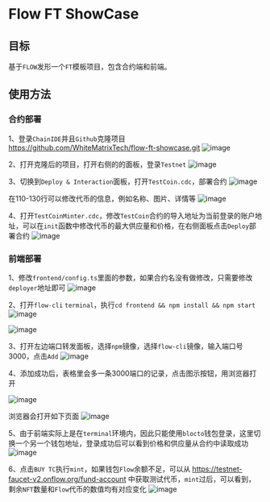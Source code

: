 # Flow FT ShowCase

## 目标

基于`FLOW`发形一个`FT`模板项目，包含合约端和前端。

## 使用方法

### 合约部署

1、登录`ChainIDE`并且`Github`克隆项目 https://github.com/WhiteMatrixTech/flow-ft-showcase.git
![image](https://user-images.githubusercontent.com/66669483/221511983-208b4c78-3f7b-4736-ae4d-fdbdc0efa095.png)

2、打开克隆后的项目，打开右侧的的面板，登录`Testnet`
![image](https://user-images.githubusercontent.com/66669483/221512653-bce7b325-b95a-4222-83df-7f14789f1ac9.png)

3、切换到`Deploy & Interaction`面板，打开`TestCoin.cdc`，部署合约
![image](https://user-images.githubusercontent.com/66669483/221512934-c23005f2-fb6a-444c-9633-d75f1a1fd7cf.png)

在110-130行可以修改代币的信息，例如名称、图片、详情等
![image](https://user-images.githubusercontent.com/66669483/221513418-14679d8b-2600-493c-9e82-61a51e7fa5c1.png)


4、打开`TestCoinMinter.cdc`，修改`TestCoin`合约的导入地址为当前登录的账户地址，可以在`init`函数中修改代币的最大供应量和价格，在右侧面板点击`Deploy`部署合约
![image](https://user-images.githubusercontent.com/66669483/221514168-73f9518f-7ea9-408a-b7df-2d304a599ea5.png)

### 前端部署
1、修改`frontend/config.ts`里面的参数，如果合约名没有做修改，只需要修改`deployer`地址即可
![image](https://user-images.githubusercontent.com/66669483/221514820-9361e05f-2f25-469c-9c67-7c65b3516533.png)

2、打开`flow-cli` `terminal`，执行`cd frontend && npm install && npm start`
![image](https://user-images.githubusercontent.com/66669483/221506417-051364d8-ef7a-4c4e-819c-0917a55b773e.png)

![image](https://user-images.githubusercontent.com/66669483/221506529-ce4da4f2-43a1-4f83-a70a-06998876f489.png)

3、打开左边端口转发面板，选择`npm`镜像，选择`flow-cli`镜像，输入端口号3000，点击`Add`
![image](https://user-images.githubusercontent.com/66669483/221507031-167bc9af-e5a2-42d0-89c3-9d4e3dfe47b0.png)

4、添加成功后，表格里会多一条3000端口的记录，点击图示按钮，用浏览器打开

![image](https://user-images.githubusercontent.com/66669483/221507321-d17a7331-2f7b-46a5-8ccd-2f3ba3175ab5.png)

浏览器会打开如下页面
![image](https://user-images.githubusercontent.com/66669483/221515696-eadf4a76-cad5-4e8a-a6ca-5a4477e04fab.png)

5、由于前端实际上是在`terminal`环境内，因此只能使用`blocto`钱包登录，这里切换一个另一个钱包地址，登录成功后可以看到价格和供应量从合约中读取成功
![image](https://user-images.githubusercontent.com/66669483/221517374-05676136-3648-4042-b07e-2597d888fc73.png)

6、点击`BUY TC`执行`mint`，如果钱包`Flow`余额不足，可以从 https://testnet-faucet-v2.onflow.org/fund-account 中获取测试代币，`mint`过后，可以看到，剩余`NFT`数量和`Flow`代币的数值均有对应变化
![image](https://user-images.githubusercontent.com/66669483/221517634-93c77552-44bd-4b6d-b9d8-15ba376874c3.png)
